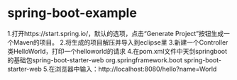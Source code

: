 # spring-boot-example
1.打开https://start.spring.io/，默认的选项，点击“Generate Project”按钮生成一个Maven的项目。
2.将生成的项目解压并导入到eclipse里
3.新建一个Controller类HelloWorld，打印一个helloworld的请求
4.在pom.xml文件中天剑springboot的基础包spring-boot-starter-web
	<dependency>
		<groupId>org.springframework.boot</groupId>
		<artifactId>spring-boot-starter-web</artifactId>
	</dependency>
5.在浏览器中输入：http://localhost:8080/hello?name=World


